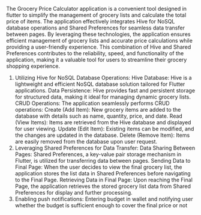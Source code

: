 The Grocery Price Calculator application is a convenient tool designed in flutter to simplify the management of grocery lists and calculate the total price of items. The application effectively integrates Hive for NoSQL database operations and Shared Preferences for seamless data transfer between pages. By leveraging these technologies, the application ensures efficient management of grocery lists and accurate price calculations while providing a user-friendly experience. This combination of Hive and Shared Preferences contributes to the reliability, speed, and functionality of the application, making it a valuable tool for users to streamline their grocery shopping experience.
1)	Utilizing Hive for NoSQL Database Operations: Hive Database: Hive is a lightweight and efficient NoSQL database solution tailored for Flutter applications. Data Persistence: Hive provides fast and persistent storage for structured data, making it ideal for managing dynamic grocery lists. 
CRUD Operations: The application seamlessly performs CRUD operations: Create (Add Item): New grocery items are added to the database with details such as name, quantity, price, and date. Read (View Items): Items are retrieved from the Hive database and displayed for user viewing. Update (Edit Item): Existing items can be modified, and the changes are updated in the database. Delete (Remove Item): Items are easily removed from the database upon user request. 
2)	Leveraging Shared Preferences for Data Transfer: Data Sharing Between Pages: Shared Preferences, a key-value pair storage mechanism in Flutter, is utilized for transferring data between pages. Sending Data to Final Page: When the user decides to view the final grocery list, the application stores the list data in Shared Preferences before navigating to the Final Page. Retrieving Data in Final Page: Upon reaching the Final Page, the application retrieves the stored grocery list data from Shared Preferences for display and further processing. 
3)	Enabling push notifications: 
Entering budget in wallet and notifying user whether the budget is sufficient enough to cover the final price or not

